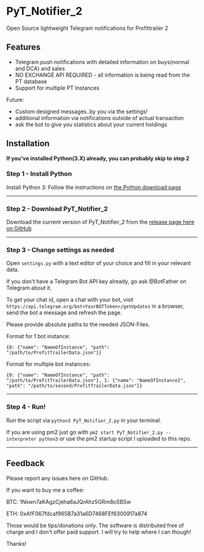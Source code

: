 # PyT_Notifier_2
Open Source lightweight Telegram notifications for Profittrailer 2



## Features
* Telegram push notifications with detailed information on buys(normal and DCA) and sales
* NO EXCHANGE API REQUIRED - all information is being read from the PT database
* Support for multiple PT Instances


Future:
* Custom designed messages..by you via the settings!
* additional information via notifications outside of actual transaction
* ask the bot to give you statistics about your current holdings

## Installation

**If you've installed Python(3.X) already, you can probably skip to step 2**

### Step 1 - Install Python
Install Python 3: Follow the instructions on [the Python download page](https://www.python.org/downloads/)

____


### Step 2 - Download PyT_Notifier_2
Download the current version of PyT_Notifier_2 from the [release page here on GitHub](https://github.com/Fransenson/PyT_Notifier_2/releases)

____
### Step 3 - Change settings as needed
Open `settings.py` with a text editor of your choice and fill in your relevant data. 

If you don't have a Telegram Bot API key already, go ask @BotFather on Telegram about it.

To get your chat id, open a chat with your bot, visit `https://api.telegram.org/bot<YourBOTToken>/getUpdates` in a browser, send the bot a message and refresh the page.

Please provide absolute paths to the needed JSON-Files. 

Format for 1 bot instance: 
```
{0: {"name": "NameOfInstance", "path": "/path/to/ProfitTrailerData.json"}}
```
Format for multiple bot instances: 
```
{0: {"name": "NameOfInstance", "path": "/path/to/ProfitTrailerData.json"}, 1: {"name": "NameOfInstance2", "path": "/path/to/second/ProfitTrailerData.json"}}
```

____
### Step 4 - Run!
Run the script via `python3 PyT_Notifier_2.py` in your terminal.

If you are using pm2 just go with `pm2 start PyT_Notifier_2.py --interpreter python3` or use the pm2 startup script I uploaded to this repo.

____
## Feedback
Please report any issues here on GitHub. 

If you want to buy me a coffee:

BTC: 1Nswn7aKAgzCjeha6aJQrAhz5GRm8oSBSw

ETH: 0xAfF067fdcaf965B7a31a6D7468FEf6300917a874

Those would be tips/donations only. The software is distributed free of charge and I don't offer paid support. I will try to help where I can though!

Thanks!
